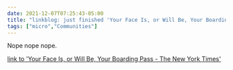 ```yaml
---
date: 2021-12-07T07:25:43-05:00
title: "linkblog: just finished 'Your Face Is, or Will Be, Your Boarding Pass - The New York Times'"
tags: ["micro","Communities"]
---
```

Nope nope nope.
 
[link to 'Your Face Is, or Will Be, Your Boarding Pass - The New York Times'](https://www.nytimes.com/2021/12/07/travel/biometrics-airports-security.html)
